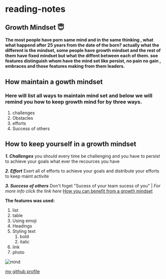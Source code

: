 # reading-notes

## Growth Mindset :innocent:

#### The most people have porn same mind and in the same thinking , what what happend after 25 years from the date of the born? actually what the different is the mindset, some people have growth mindset and the rest of them have fixed mindset but what the diffent between each of them. soe features distinguish whom have the mind set like persist, no pain no gain , embraces and those features making from them leaders.

## How maintain a gowth mindset 
### Here will list all ways to maintain mind set and below we will remind you how to keep growth mind for by three ways.

1. challenges
2. Obstacles
3. efforts
4. Success of others 



## How to keep yourself in a growth mindset

***1. Challenges***
you should every time be challenging and you have to persist to achieve your goals what ever the recources you have 

***2. Effort***
Exert all of efforts to achieve your goals and distribute your efforts to keep maint activite

***3. Success of others***
Don't foget "Sucess of your team sucess of you"                                                               |
*For more info click the link here*
[How you can benefit from a growth mindset](https://www.atlassian.com/blog/inside-atlassian/growth-mindset)


**The features was used:**

1. list
2. table
3. Using emoji
4. Headings
5. Styling text
   1. bold
   2. italic
6. link
7. photo


![mind](https://www.sodapdf.com/blog/wp-content/uploads/2019/10/mind-mapping-software-1280x720.jpg)

[my github profile](https://github.com/baraaAlosaily) 


